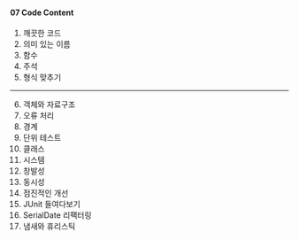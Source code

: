 #### 07 Code Content
01. 깨끗한 코드
02. 의미 있는 이름
03. 함수
04. 주석
05. 형식 맞추기
---
06. 객체와 자료구조
07. 오류 처리
08. 경계
09. 단위 테스트
10. 클래스
11. 시스템
12. 창발성
13. 동시성
14. 점진적인 개선
15. JUnit 들여다보기
16. SerialDate 리팩터링
17. 냄새와 휴리스틱
